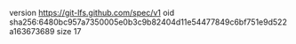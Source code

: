version https://git-lfs.github.com/spec/v1
oid sha256:6480bc957a7350005e0b3c9b82404d11e54477849c6bf751e9d522a163673689
size 17
